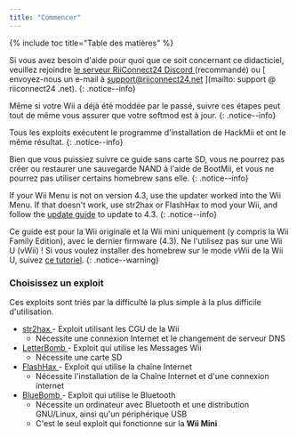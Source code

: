 ```yaml
---
title: "Commencer"
---
```


{% include toc title="Table des matières" %}

Si vous avez besoin d'aide pour quoi que ce soit concernant ce didacticiel, veuillez rejoindre [ le serveur RiiConnect24 Discord ](https://discord.gg/rc24) (recommandé) ou \[ envoyez-nous un e-mail à support@riiconnect24.net \](mailto: support @ riiconnect24 .net).
{: .notice--info}

Même si votre Wii a déjà été moddée par le passé, suivre ces étapes peut tout de même vous assurer que votre softmod est à jour.
{: .notice--info}

Tous les exploits exécutent le programme d'installation de HackMii et ont le même résultat.
{: .notice--info}

Bien que vous puissiez suivre ce guide sans carte SD, vous ne pourrez pas créer ou restaurer une sauvegarde NAND à l'aide de BootMii, et vous ne pourrez pas utiliser certains homebrew sans elle.
{: .notice--info}

If your Wii Menu is not on version 4.3, use the updater worked into the Wii Menu. If that doesn't work, use str2hax or FlashHax to mod your Wii, and follow the [update guide](update) to update to 4.3.
{: .notice--info}

Ce guide est pour la Wii originale et la Wii mini uniquement (y compris la Wii Family Edition), avec le dernier firmware (4.3). Ne l'utilisez pas sur une Wii U (vWii) ! Si vous voulez installer des homebrew sur le mode vWii de la Wii U, suivez [ce tutoriel](https://wiiu.hacks.guide).
{: .notice--warning}

### Choisissez un exploit

Ces exploits sont triés par la difficulté la plus simple à la plus difficile d'utilisation.

- [ str2hax ](str2hax) - Exploit utilisant les CGU de la Wii
    * Nécessite une connexion Internet et le changement de serveur DNS
- [ LetterBomb ](letterbomb) - Exploit qui utilise les Messages Wii
    * Nécessite une carte SD
- [ FlashHax ](flashhax) - Exploit qui utilise la chaîne Internet
    * Nécessite l'installation de la Chaîne Internet et d'une connexion internet
- [ BlueBomb ](bluebomb) - Exploit qui utilise le Bluetooth
    * Nécessite un ordinateur avec Bluetooth et une distribution GNU/Linux, ainsi qu'un périphérique USB
    * C'est le seul exploit qui fonctionne sur la **Wii Mini**
